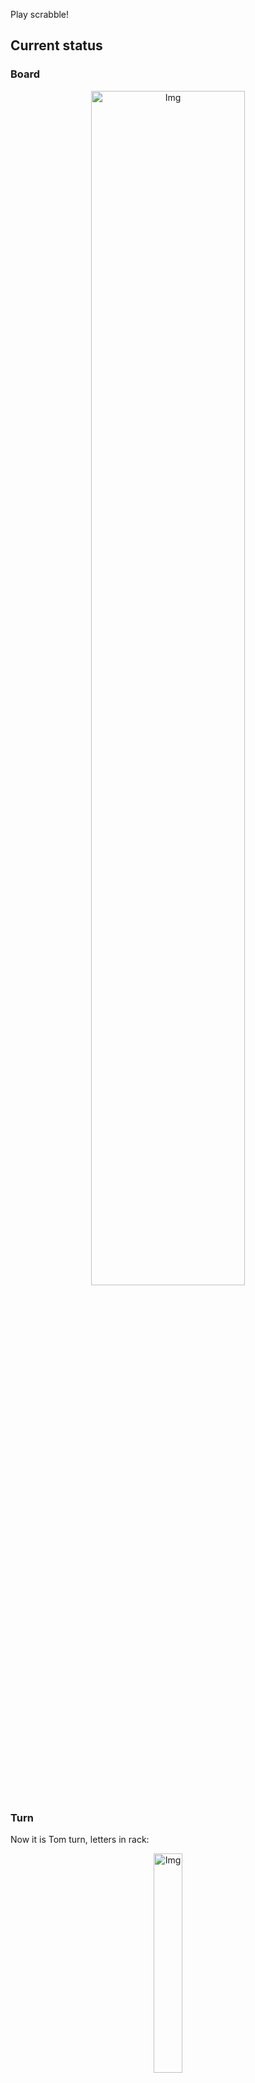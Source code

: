 
Play scrabble!
## Current status
### Board
<p align="center">
<img src="https://raw.githubusercontent.com/radosz99/radosz99/main/board.png" width=70% alt="Img"/>
    </p>
    
### Turn
Now it is Tom turn, letters in rack:
<p align="center">
<img src="https://raw.githubusercontent.com/radosz99/radosz99/main/rack.png" width=30% alt="Img"/>
</p>

### Game score
| Id | Player name | Points |
  | - | - | - |  
|0 | Tom | 51
|1 | Jerry | 100
## Make the move
Make the move and insert the letters by creating an [issue](https://github.com/radosz99/radosz99/issues/new?title=scrabble%7Cmove%7C7%3AA%3ARIDE&body=Just+push+%27Submit+new+issue%27+or+update+with+your+move.) according to the rules or...

## Possibly best moves  
Are you sure? :smiling_imp: :smiling_imp: :smiling_imp:
<details>
  <summary>Spoiler warning!</summary>
  
  | Id | Move | Issue link | Points |
  | - | - | - | - |  
|1| 11:K:scody | [scrabble&#124;move&#124;11:K:scody](https://github.com/radosz99/radosz99/issues/new?title=scrabble%7Cmove%7C11%3AK%3Ascody&body=Just+push+%27Submit+new+issue%27+or+update+with+your+move.) | 30 
|2| 11:K:suqs | [scrabble&#124;move&#124;11:K:suqs](https://github.com/radosz99/radosz99/issues/new?title=scrabble%7Cmove%7C11%3AK%3Asuqs&body=Just+push+%27Submit+new+issue%27+or+update+with+your+move.) | 26 
|3| 11:K:sudsy | [scrabble&#124;move&#124;11:K:sudsy](https://github.com/radosz99/radosz99/issues/new?title=scrabble%7Cmove%7C11%3AK%3Asudsy&body=Just+push+%27Submit+new+issue%27+or+update+with+your+move.) | 26 
|4| 9:J:decoys | [scrabble&#124;move&#124;9:J:decoys](https://github.com/radosz99/radosz99/issues/new?title=scrabble%7Cmove%7C9%3AJ%3Adecoys&body=Just+push+%27Submit+new+issue%27+or+update+with+your+move.) | 24 
|5| 11:K:suq | [scrabble&#124;move&#124;11:K:suq](https://github.com/radosz99/radosz99/issues/new?title=scrabble%7Cmove%7C11%3AK%3Asuq&body=Just+push+%27Submit+new+issue%27+or+update+with+your+move.) | 24 
|6| 9:J:decoy | [scrabble&#124;move&#124;9:J:decoy](https://github.com/radosz99/radosz99/issues/new?title=scrabble%7Cmove%7C9%3AJ%3Adecoy&body=Just+push+%27Submit+new+issue%27+or+update+with+your+move.) | 23 
|7| 11:H:sudsy | [scrabble&#124;move&#124;11:H:sudsy](https://github.com/radosz99/radosz99/issues/new?title=scrabble%7Cmove%7C11%3AH%3Asudsy&body=Just+push+%27Submit+new+issue%27+or+update+with+your+move.) | 20 
|8| 11:H:cusso | [scrabble&#124;move&#124;11:H:cusso](https://github.com/radosz99/radosz99/issues/new?title=scrabble%7Cmove%7C11%3AH%3Acusso&body=Just+push+%27Submit+new+issue%27+or+update+with+your+move.) | 20 
|9| 9:I:queys | [scrabble&#124;move&#124;9:I:queys](https://github.com/radosz99/radosz99/issues/new?title=scrabble%7Cmove%7C9%3AI%3Aqueys&body=Just+push+%27Submit+new+issue%27+or+update+with+your+move.) | 19 
|10| 11:I:cosy | [scrabble&#124;move&#124;11:I:cosy](https://github.com/radosz99/radosz99/issues/new?title=scrabble%7Cmove%7C11%3AI%3Acosy&body=Just+push+%27Submit+new+issue%27+or+update+with+your+move.) | 18 
</details>
    
## Latest moves

| Id | Type | Move / Letters to replace | Created words / New letters | Date | Points | Player | Who |
| - | - | - | - | - | - | - | - |
|3| INSERT | H:6:owe | ['OWE'] | 11/24/2022, 12:06:20 | 6 | Jerry | [radosz99](github.com/radosz99) |
|2| INSERT | 5:J:jaw | ['JAW'] | 11/24/2022, 12:05:11 | 29 | Tom | [radosz99](github.com/radosz99) |
|1| INSERT | K:4:garbless | ['GARBLESS'] | 11/24/2022, 12:01:06 | 94 | Jerry | [radosz99](github.com/radosz99) |
|0| INSERT | 7:H:wemb | ['WEMB'] | 11/24/2022, 11:59:20 | 22 | Tom | [radosz99](github.com/radosz99) |